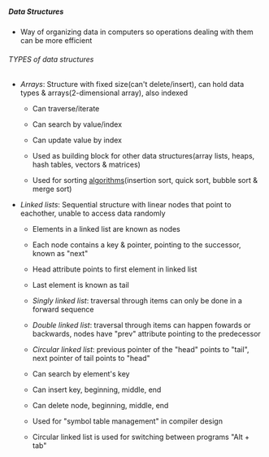 ##### Data Structures
- Way of organizing data in computers so operations dealing with them can be more efficient

###### TYPES of data structures
- *Arrays*: Structure with fixed size(can't delete/insert), can hold data types & arrays(2-dimensional array), also indexed
  - Can traverse/iterate
  - Can search by value/index
  - Can update value by index
  
  - Used as building block for other data structures(array lists, heaps, hash tables, vectors & matrices)
  - Used for sorting [algorithms](../../Terms/algorithms.md)(insertion sort, quick sort, bubble sort & merge sort)

- *Linked lists*: Sequential structure with linear nodes that point to eachother, unable to access data randomly
  - Elements in a linked list are known as nodes
  - Each node contains a key & pointer, pointing to the successor, known as "next"
  - Head attribute points to first element in linked list
  - Last element is known as tail

  - *Singly linked list*: traversal through items can only be done in a forward sequence
  - *Double linked list*: traversal through items can happen fowards or backwards, nodes have "prev" attribute pointing to the predecessor
  - *Circular linked list*: previous pointer of the "head" points to "tail", next pointer of tail points to "head"

  - Can search by element's key
  - Can insert key, beginning, middle, end
  - Can delete node, beginning, middle, end
  
  - Used for "symbol table management" in compiler design
  - Circular linked list is used for switching between programs "Alt + tab"